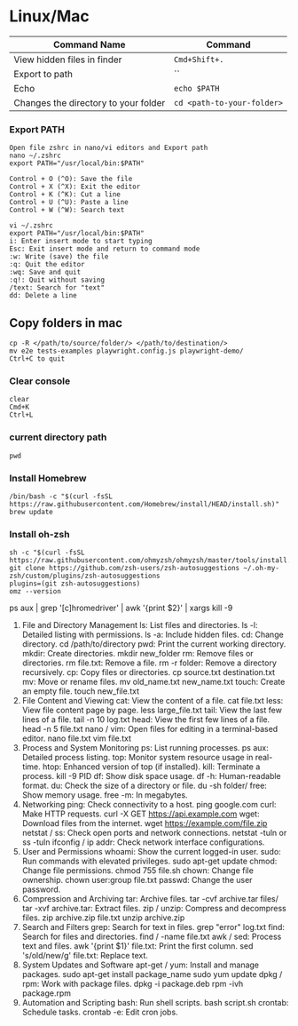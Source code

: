 # Linux/Mac
| Command Name                         | Command                    |
|--------------------------------------|----------------------------|
| View hidden files in finder          | `Cmd+Shift+.`              |
| Export to path                       | ``                         |
| Echo                                 | `echo $PATH`               |
| Changes the directory to your folder | `cd <path-to-your-folder>` |


### Export PATH
    Open file zshrc in nano/vi editors and Export path
    nano ~/.zshrc
    export PATH="/usr/local/bin:$PATH"

    Control + O (^O): Save the file
    Control + X (^X): Exit the editor
    Control + K (^K): Cut a line
    Control + U (^U): Paste a line
    Control + W (^W): Search text

    vi ~/.zshrc
    export PATH="/usr/local/bin:$PATH"
    i: Enter insert mode to start typing
    Esc: Exit insert mode and return to command mode
    :w: Write (save) the file
    :q: Quit the editor
    :wq: Save and quit
    :q!: Quit without saving
    /text: Search for "text"
    dd: Delete a line

## Copy folders in mac
    cp -R </path/to/source/folder/> </path/to/destination/>
    mv e2e tests-examples playwright.config.js playwright-demo/
    Ctrl+C to quit

### Clear console
    clear
    Cmd+K
    Ctrl+L
### current directory path
    pwd

### Install Homebrew
    /bin/bash -c "$(curl -fsSL https://raw.githubusercontent.com/Homebrew/install/HEAD/install.sh)"
    brew update
### Install oh-zsh
    sh -c "$(curl -fsSL https://raw.githubusercontent.com/ohmyzsh/ohmyzsh/master/tools/install.sh)"
    git clone https://github.com/zsh-users/zsh-autosuggestions ~/.oh-my-zsh/custom/plugins/zsh-autosuggestions
    plugins=(git zsh-autosuggestions)
    omz --version

ps aux | grep '[c]hromedriver' | awk '{print $2}' | xargs kill -9

1. File and Directory Management
   ls: List files and directories.
   ls -l: Detailed listing with permissions.
   ls -a: Include hidden files.
   cd: Change directory.
   cd /path/to/directory
   pwd: Print the current working directory.
   mkdir: Create directories.
   mkdir new_folder
   rm: Remove files or directories.
   rm file.txt: Remove a file.
   rm -r folder: Remove a directory recursively.
   cp: Copy files or directories.
   cp source.txt destination.txt
   mv: Move or rename files.
   mv old_name.txt new_name.txt
   touch: Create an empty file.
   touch new_file.txt
2. File Content and Viewing
   cat: View the content of a file.
   cat file.txt
   less: View file content page by page.
   less large_file.txt
   tail: View the last few lines of a file.
   tail -n 10 log.txt
   head: View the first few lines of a file.
   head -n 5 file.txt
   nano / vim: Open files for editing in a terminal-based editor.
   nano file.txt
   vim file.txt
3. Process and System Monitoring
   ps: List running processes.
   ps aux: Detailed process listing.
   top: Monitor system resource usage in real-time.
   htop: Enhanced version of top (if installed).
   kill: Terminate a process.
   kill -9 PID
   df: Show disk space usage.
   df -h: Human-readable format.
   du: Check the size of a directory or file.
   du -sh folder/
   free: Show memory usage.
   free -m: In megabytes.
4. Networking
   ping: Check connectivity to a host.
   ping google.com
   curl: Make HTTP requests.
   curl -X GET https://api.example.com
   wget: Download files from the internet.
   wget https://example.com/file.zip
   netstat / ss: Check open ports and network connections.
   netstat -tuln or ss -tuln
   ifconfig / ip addr: Check network interface configurations.
5. User and Permissions
   whoami: Show the current logged-in user.
   sudo: Run commands with elevated privileges.
   sudo apt-get update
   chmod: Change file permissions.
   chmod 755 file.sh
   chown: Change file ownership.
   chown user:group file.txt
   passwd: Change the user password.
6. Compression and Archiving
   tar: Archive files.
   tar -cvf archive.tar files/
   tar -xvf archive.tar: Extract files.
   zip / unzip: Compress and decompress files.
   zip archive.zip file.txt
   unzip archive.zip
7. Search and Filters
   grep: Search for text in files.
   grep "error" log.txt
   find: Search for files and directories.
   find / -name file.txt
   awk / sed: Process text and files.
   awk '{print $1}' file.txt: Print the first column.
   sed 's/old/new/g' file.txt: Replace text.
8. System Updates and Software
   apt-get / yum: Install and manage packages.
   sudo apt-get install package_name
   sudo yum update
   dpkg / rpm: Work with package files.
   dpkg -i package.deb
   rpm -ivh package.rpm
9. Automation and Scripting
   bash: Run shell scripts.
   bash script.sh
   crontab: Schedule tasks.
   crontab -e: Edit cron jobs.
